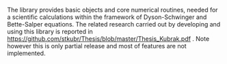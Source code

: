 The library provides basic objects and core numerical routines, needed for a scientific calculations within the framework of Dyson-Schwinger and Bette-Salper equations.
The related research carried out by developing and using this library is reported in https://github.com/stkubr/Thesis/blob/master/Thesis_Kubrak.pdf .
Note however this is only partial release and most of features are not implemented.